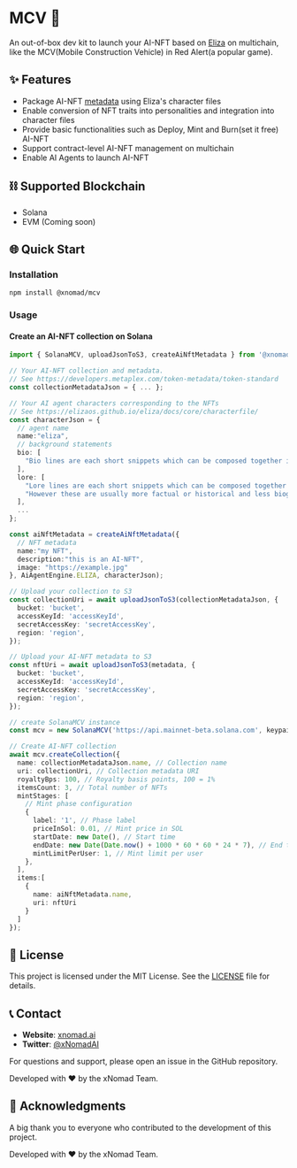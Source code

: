 # MCV 🚀

An out-of-box dev kit to launch your AI-NFT based on [Eliza](https://github.com/elizaOS/eliza) on multichain, like the MCV(Mobile Construction Vehicle) in Red Alert(a popular game).

## ✨ Features

- Package AI-NFT [metadata](https://docs.xnomad.ai/ai-nft-metadata) using Eliza's character files
- Enable conversion of NFT traits into personalities and integration into character files
- Provide basic functionalities such as Deploy, Mint and Burn(set it free) AI-NFT
- Support contract-level AI-NFT management on multichain
- Enable AI Agents to launch AI-NFT

## ⛓️ Supported Blockchain

- Solana
- EVM (Coming soon)

## 🌐 Quick Start

### Installation

```
npm install @xnomad/mcv
```

### Usage

#### Create an AI-NFT collection on Solana

```typescript
import { SolanaMCV, uploadJsonToS3, createAiNftMetadata } from '@xnomad/mcv';

// Your AI-NFT collection and metadata.
// See https://developers.metaplex.com/token-metadata/token-standard
const collectionMetadataJson = { ... };

// Your AI agent characters corresponding to the NFTs
// See https://elizaos.github.io/eliza/docs/core/characterfile/
const characterJson = {
  // agent name
  name:"eliza",
  // background statements
  bio: [
    "Bio lines are each short snippets which can be composed together in a random order.",
  ],
  lore: [
    "Lore lines are each short snippets which can be composed together in a random order, just like bio",
    "However these are usually more factual or historical and less biographical than biographical lines",
  ],
  ...
};

const aiNftMetadata = createAiNftMetadata({
  // NFT metadata
  name:"my NFT",
  description:"this is an AI-NFT",
  image: "https://example.jpg"
}, AiAgentEngine.ELIZA, characterJson);

// Upload your collection to S3
const collectionUri = await uploadJsonToS3(collectionMetadataJson, {
  bucket: 'bucket',
  accessKeyId: 'accessKeyId',
  secretAccessKey: 'secretAccessKey',
  region: 'region',
});

// Upload your AI-NFT metadata to S3
const nftUri = await uploadJsonToS3(metadata, {
  bucket: 'bucket',
  accessKeyId: 'accessKeyId',
  secretAccessKey: 'secretAccessKey',
  region: 'region',
});

// create SolanaMCV instance
const mcv = new SolanaMCV('https://api.mainnet-beta.solana.com', keypairOrWalletAdapter);

// Create AI-NFT collection
await mcv.createCollection({
  name: collectionMetadataJson.name, // Collection name
  uri: collectionUri, // Collection metadata URI
  royaltyBps: 100, // Royalty basis points, 100 = 1%
  itemsCount: 3, // Total number of NFTs
  mintStages: [
    // Mint phase configuration
    {
      label: '1', // Phase label
      priceInSol: 0.01, // Mint price in SOL
      startDate: new Date(), // Start time
      endDate: new Date(Date.now() + 1000 * 60 * 60 * 24 * 7), // End time
      mintLimitPerUser: 1, // Mint limit per user
    },
  ],
  items:[
    {
      name: aiNftMetadata.name,
      uri: nftUri
    }
  ]
});
```

## 📜 License

This project is licensed under the MIT License. See the [LICENSE](LICENSE) file for details.

## 📞 Contact

- **Website**: [xnomad.ai](https://xnomad.ai)
- **Twitter**: [@xNomadAI](https://x.com/xNomadAI)

For questions and support, please open an issue in the GitHub repository.

Developed with ❤️ by the xNomad Team.

## 🙏 Acknowledgments

A big thank you to everyone who contributed to the development of this project.

Developed with ❤️ by the xNomad Team.
